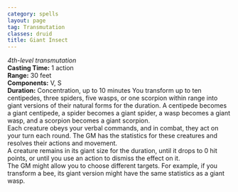 ```yaml
---
category: spells
layout: page
tag: Transmutation
classes: druid
title: Giant Insect
---
```


_4th-level transmutation_  
**Casting Time:** 1 action    
**Range:** 30 feet    
**Components:** V, S    
**Duration:** Concentration, up to 10 minutes You transform up to ten centipedes, three spiders, five wasps, or one scorpion within range into giant versions of their natural forms for the duration. A centipede becomes a giant centipede, a spider becomes a giant spider, a wasp becomes a giant wasp, and a scorpion becomes a giant scorpion.    
Each creature obeys your verbal commands, and in combat, they act on your turn each round. The GM has the statistics for these creatures and resolves their actions and movement.    
A creature remains in its giant size for the duration, until it drops to 0 hit points, or until you use an action to dismiss the effect on it.    
The GM might allow you to choose different targets. For example, if you transform a bee, its giant version might have the same statistics as a giant wasp. 